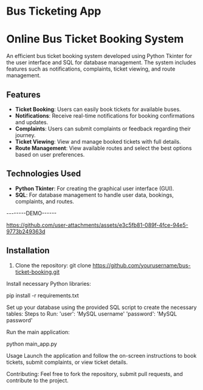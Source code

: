 # Bus Ticketing App

# Online Bus Ticket Booking System

An efficient bus ticket booking system developed using Python Tkinter for the user interface and SQL for database management. The system includes features such as notifications, complaints, ticket viewing, and route management.

## Features
- **Ticket Booking**: Users can easily book tickets for available buses.
- **Notifications**: Receive real-time notifications for booking confirmations and updates.
- **Complaints**: Users can submit complaints or feedback regarding their journey.
- **Ticket Viewing**: View and manage booked tickets with full details.
- **Route Management**: View available routes and select the best options based on user preferences.

## Technologies Used
- **Python Tkinter**: For creating the graphical user interface (GUI).
- **SQL**: For database management to handle user data, bookings, complaints, and routes.

--------DEMO------


https://github.com/user-attachments/assets/e3c5fb81-089f-4fce-94e5-9773b249363d



## Installation

1. Clone the repository:
   git clone https://github.com/yourusername/bus-ticket-booking.git
   
Install necessary Python libraries:

pip install -r requirements.txt

Set up your database using the provided SQL script to create the necessary tables:
Steps to Run:
'user': 'MySQL username'
'password': 'MySQL password'


Run the main application:

python main_app.py

Usage
Launch the application and follow the on-screen instructions to book tickets, submit complaints, or view ticket details.

Contributing:
Feel free to fork the repository, submit pull requests, and contribute to the project.
